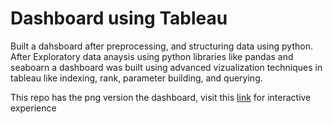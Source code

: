 # Dashboard using Tableau 


Built a dahsboard after preprocessing, and structuring data using python. After Exploratory data anaysis using python libraries like pandas and seaboarn a dashboard was built using advanced vizualization techniques in tableau like indexing, rank, parameter building, and querying. 

This repo has the png version the dashboard, visit this [link](https://public.tableau.com/app/profile/kriti.saxena3216/viz/AdidasNikeDashboard/Dashboard1) for interactive experience 


